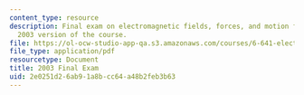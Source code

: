 ```yaml
---
content_type: resource
description: Final exam on electromagnetic fields, forces, and motion from the Spring
  2003 version of the course.
file: https://ol-ocw-studio-app-qa.s3.amazonaws.com/courses/6-641-electromagnetic-fields-forces-and-motion-spring-2005/2e0251d26ab91a8bcc64a48b2feb3b63_final1.pdf
file_type: application/pdf
resourcetype: Document
title: 2003 Final Exam
uid: 2e0251d2-6ab9-1a8b-cc64-a48b2feb3b63
---
```

